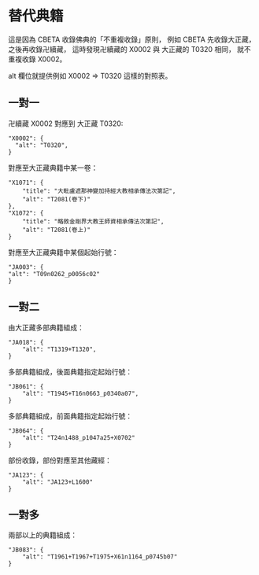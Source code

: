# 替代典籍

這是因為 CBETA 收錄佛典的「不重複收錄」原則，
例如 CBETA 先收錄大正藏，之後再收錄卍續藏，
這時發現卍續藏的 X0002 與 大正藏的 T0320 相同，
就不重複收錄 X0002。

alt 欄位就提供例如 X0002 => T0320 這樣的對照表。

## 一對一

卍續藏 X0002 對應到 大正藏 T0320:

    "X0002": {
      "alt": "T0320",
    }

對應至大正藏典籍中某一卷：

	"X1071": {
		"title": "大毗盧遮那神變加持經大教相承傳法次第記",
		"alt": "T2081(卷下)"
	},
	"X1072": {
		"title": "略敘金剛界大教王師資相承傳法次第記",
		"alt": "T2081(卷上)"
	}

對應至大正藏典籍中某個起始行號：

	"JA003": {
    "alt": "T09n0262_p0056c02"
	}

## 一對二

由大正藏多部典籍組成：

	"JA018": {
		"alt": "T1319+T1320",
	}

多部典籍組成，後面典籍指定起始行號：

	"JB061": {
		"alt": "T1945+T16n0663_p0340a07",
	}

多部典籍組成，前面典籍指定起始行號：

	"JB064": {
		"alt": "T24n1488_p1047a25+X0702"
	}

部份收錄，部份對應至其他藏經：

	"JA123": {
		"alt": "JA123+L1600"
	}

## 一對多

兩部以上的典籍組成：

	"JB083": {
		"alt": "T1961+T1967+T1975+X61n1164_p0745b07"
	}

